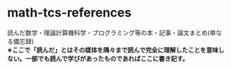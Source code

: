 # math-tcs-references
読んだ数学・理論計算機科学・プログラミング等の本・記事・論文まとめ(単なる備忘録)<br>
**※ここで「読んだ」とはその媒体を隅々まで読んで完全に理解したことを意味しない。一部でも読んで学びがあったものであればここに書き記す。**
